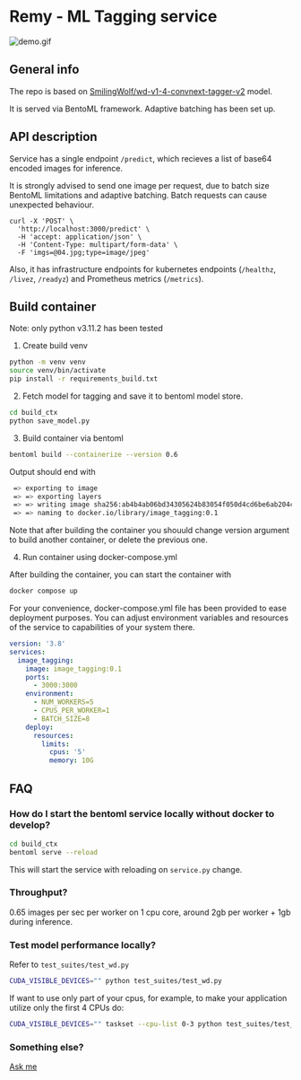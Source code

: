 # Remy - ML Tagging service 

![demo.gif](docs/figures/demo.gif)

## General info

The repo is based on [SmilingWolf/wd-v1-4-convnext-tagger-v2](https://huggingface.co/SmilingWolf/wd-v1-4-convnext-tagger-v2) model.

It is served via BentoML framework. Adaptive batching has been set up.

## API description

Service has a single endpoint `/predict`, which recieves a list of base64 encoded images for inference. 

It is strongly advised to send one image per request, due to batch size BentoML limitations and adaptive batching. Batch requests can cause unexpected behaviour.

```curl
curl -X 'POST' \
  'http://localhost:3000/predict' \
  -H 'accept: application/json' \
  -H 'Content-Type: multipart/form-data' \
  -F 'imgs=@04.jpg;type=image/jpeg' 
```

Also, it has infrastructure endpoints for kubernetes endpoints (`/healthz`, `/livez`, `/readyz`) and Prometheus metrics (`/metrics`).

## Build container

Note: only python v3.11.2 has been tested

1. Create build venv

```bash
python -m venv venv
source venv/bin/activate
pip install -r requirements_build.txt
```

2. Fetch model for tagging and save it to bentoml model store.

```bash
cd build_ctx
python save_model.py
```

3. Build container via bentoml

```bash
bentoml build --containerize --version 0.6
```

Output should end with 

```bash
 => exporting to image                                                                                                                                                                0.2s
 => => exporting layers                                                                                                                                                               0.2s
 => => writing image sha256:ab4b4ab06bd34305624b83054f050d4cd6be6ab204cf7506a9fd9393cadf2cb9                                                                                          0.0s
 => => naming to docker.io/library/image_tagging:0.1
```

Note that after building the container you shouuld change version argument to build another container, or delete the previous one.

4. Run container using docker-compose.yml

After building the container, you can start the container with

```bash
docker compose up
```

For your convenience, docker-compose.yml file has been provided to ease deployment purposes. You can adjust environment variables and resources of the service to capabilities of your system there.

```yaml
version: '3.8'
services: 
  image_tagging:
    image: image_tagging:0.1
    ports:
      - 3000:3000
    environment:
      - NUM_WORKERS=5
      - CPUS_PER_WORKER=1
      - BATCH_SIZE=8
    deploy:
      resources:
        limits:
          cpus: '5'
          memory: 10G
```


## FAQ

### How do I start the bentoml service locally without docker to develop?

```bash
cd build_ctx
bentoml serve --reload
```

This will start the service with reloading on `service.py` change.

### Throughput? 

0.65 images per sec per worker on 1 cpu core, around 2gb per worker + 1gb during inference. 

### Test model performance locally? 

Refer to `test_suites/test_wd.py`

```bash
CUDA_VISIBLE_DEVICES="" python test_suites/test_wd.py 
```

If want to use only part of your cpus, for example, to make your application utilize only the first 4 CPUs do:

```bash
CUDA_VISIBLE_DEVICES="" taskset --cpu-list 0-3 python test_suites/test_wd.py 
```

### Something else?

[Ask me](t.me/Quakumei)
